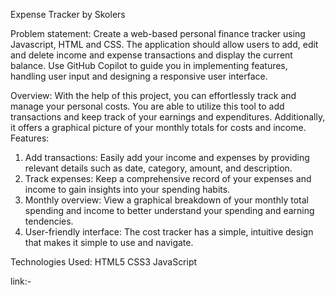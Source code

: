 Expense Tracker by Skolers

Problem statement:
Create a web-based personal finance tracker using Javascript, HTML and CSS. The application should allow users to add, edit and delete income and expense transactions and display the current balance. Use GitHub Copilot to guide you in implementing features, handling user input and designing a responsive user interface.

Overview:
With the help of this project, you can effortlessly track and manage your personal costs. You are able to utilize this tool to add transactions and keep track of your earnings and expenditures. Additionally, it offers a graphical picture of your monthly totals for costs and income.
Features:
1. Add transactions: Easily add your income and expenses by providing relevant details such as date, category, amount, and description.
2. Track expenses: Keep a comprehensive record of your expenses and income to gain insights into your spending habits.
3. Monthly overview: View a graphical breakdown of your monthly total spending and income to better understand your spending and earning tendencies.
4. User-friendly interface: The cost tracker has a simple, intuitive design that makes it simple to use and navigate.

Technologies Used:
HTML5
CSS3
JavaScript

link:-
